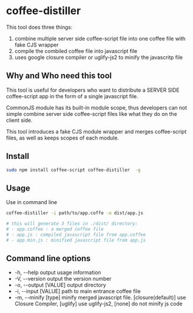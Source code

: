 # coffee-distiller

This tool does three things:

1. combine multiple server side coffee-script file into one coffee file with fake CJS wrapper
2. compile the combiled coffee file into javascript file
3. uses google closure compiler or uglify-js2 to minify the javascritp file

## Why and Who need this tool

This tool is useful for developers who want to distribute a SERVER SIDE coffee-script app in the form of a single javascript file.

CommonJS module has its built-in module scope, thus developers can not simple combine server side coffee-script files like what they do on the client side.

This tool introduces a fake CJS module wrapper and merges coffee-script files, as well as keeps scopes of each module.

## Install

```bash
sudo npm install coffee-script coffee-distiller  -g
```

## Usage

Use in command line

```bash
coffee-distiller -i path/to/app.coffe -o dist/app.js

# this will generate 3 files in ./dist/ directory:
# - app.coffee : a merged coffee file
# - app.js : compiled javascript file from app.coffee
# - app.min.js : minified javascript file from app.js
```

## Command line options

* -h, --help            output usage information
* -V, --version         output the version number
* -o, --output [VALUE]  output directory
* -i, --input [VALUE]   path to main entrance coffee file
* -m, --minify [type]   minify merged javascript file. [closure(default)] use Closure Compiler, [uglify] use uglify-js2, [none] do not minify js code




